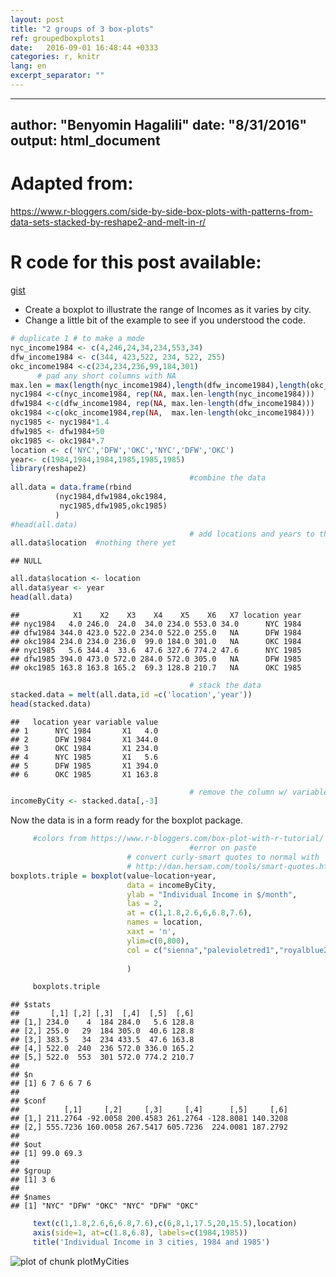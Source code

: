 ```yaml
---
layout: post
title: "2 groups of 3 box-plots"
ref: groupedboxplots1
date:   2016-09-01 16:48:44 +0333
categories: r, knitr
lang: en
excerpt_separator: ""
---
```



---
author: "Benyomin Hagalili"
date: "8/31/2016"
output: html_document
---

# Adapted from:  

https://www.r-bloggers.com/side-by-side-box-plots-with-patterns-from-data-sets-stacked-by-reshape2-and-melt-in-r/  

# R code for this post available:  

[gist](https://gist.github.com/paynito/878bc5e151ca134f823013194ebe5020)

* Create a boxplot to illustrate the range of Incomes 
as it varies by city.
* Change a little bit of the example to see if you understood the code.

```r
# duplicate 1 # to make a mode
nyc_income1984 <- c(4,246,24,34,234,553,34)
dfw_income1984 <- c(344, 423,522, 234, 522, 255)
okc_income1984 <-c(234,234,236,99,184,301)
      # pad any short columns with NA
max.len = max(length(nyc_income1984),length(dfw_income1984),length(okc_income1984))
nyc1984 <-c(nyc_income1984, rep(NA, max.len-length(nyc_income1984)))
dfw1984 <-c(dfw_income1984, rep(NA, max.len-length(dfw_income1984)))
okc1984 <-c(okc_income1984,rep(NA,  max.len-length(okc_income1984)))
nyc1985 <- nyc1984*1.4
dfw1985 <- dfw1984+50
okc1985 <- okc1984*.7
location <- c('NYC','DFW','OKC','NYC','DFW','OKC')
year<- c(1984,1984,1984,1985,1985,1985)
library(reshape2)
                                        #combine the data
all.data = data.frame(rbind
          (nyc1984,dfw1984,okc1984,
           nyc1985,dfw1985,okc1985)
          )
#head(all.data)
                                        # add locations and years to the data
all.data$location  #nothing there yet
```

```
## NULL
```

```r
all.data$location <- location
all.data$year <- year
head(all.data)
```

```
##            X1    X2    X3    X4    X5    X6   X7 location year
## nyc1984   4.0 246.0  24.0  34.0 234.0 553.0 34.0      NYC 1984
## dfw1984 344.0 423.0 522.0 234.0 522.0 255.0   NA      DFW 1984
## okc1984 234.0 234.0 236.0  99.0 184.0 301.0   NA      OKC 1984
## nyc1985   5.6 344.4  33.6  47.6 327.6 774.2 47.6      NYC 1985
## dfw1985 394.0 473.0 572.0 284.0 572.0 305.0   NA      DFW 1985
## okc1985 163.8 163.8 165.2  69.3 128.8 210.7   NA      OKC 1985
```

```r
                                        # stack the data
stacked.data = melt(all.data,id =c('location','year'))
head(stacked.data)
```

```
##   location year variable value
## 1      NYC 1984       X1   4.0
## 2      DFW 1984       X1 344.0
## 3      OKC 1984       X1 234.0
## 4      NYC 1985       X1   5.6
## 5      DFW 1985       X1 394.0
## 6      OKC 1985       X1 163.8
```

```r
                                        # remove the column w/ variable name
incomeByCity <- stacked.data[,-3]
```
Now the data is in a form ready for the boxplot package.

```r
     #colors from https://www.r-bloggers.com/box-plot-with-r-tutorial/
                                        #error on paste
                          # convert curly-smart quotes to normal with
                          # http://dan.hersam.com/tools/smart-quotes.html
boxplots.triple = boxplot(value~location+year,
                          data = incomeByCity,
                          ylab = "Individual Income in $/month",
                          las = 2,
                          at = c(1,1.8,2.6,6,6.8,7.6),
                          names = location,
                          xaxt = 'n',
                          ylim=c(0,800),
                          col = c("sienna","palevioletred1","royalblue2","sienna","palevioletred1","royalblue2")
                          
                          )

     boxplots.triple
```

```
## $stats
##       [,1] [,2] [,3]  [,4]  [,5]  [,6]
## [1,] 234.0    4  184 284.0   5.6 128.8
## [2,] 255.0   29  184 305.0  40.6 128.8
## [3,] 383.5   34  234 433.5  47.6 163.8
## [4,] 522.0  240  236 572.0 336.0 165.2
## [5,] 522.0  553  301 572.0 774.2 210.7
## 
## $n
## [1] 6 7 6 6 7 6
## 
## $conf
##          [,1]     [,2]     [,3]     [,4]      [,5]     [,6]
## [1,] 211.2764 -92.0058 200.4583 261.2764 -128.8081 140.3208
## [2,] 555.7236 160.0058 267.5417 605.7236  224.0081 187.2792
## 
## $out
## [1] 99.0 69.3
## 
## $group
## [1] 3 6
## 
## $names
## [1] "NYC" "DFW" "OKC" "NYC" "DFW" "OKC"
```

```r
     text(c(1,1.8,2.6,6,6.8,7.6),c(6,8,1,17.5,20,15.5),location)
     axis(side=1, at=c(1.8,6.8), labels=c(1984,1985))
     title('Individual Income in 3 cities, 1984 and 1985')       
```

![plot of chunk plotMyCities](http://i.imgur.com/ddqO6k0.png)
